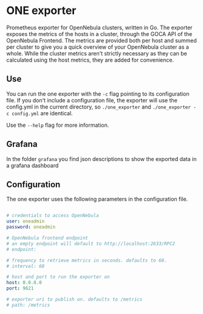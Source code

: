 # ONE exporter

Prometheus exporter for OpenNebula clusters, written in Go. The exporter exposes the metrics of the hosts in a cluster, through the GOCA API of the OpenNebula Frontend. The metrics are provided both per host and summed per cluster to give you a quick overview of your OpenNebula cluster as a whole. While the cluster metrics aren't strictly necessary as they can be calculated using the host metrics, they are added for convenience.


## Use

You can run the one exporter with the `-c` flag pointing to its configuration file. If you don't include a configuration file, the exporter will use the config.yml in the current directory, so `./one_exporter` and `./one_exporter -c config.yml` are identical.

Use the `--help` flag for more information.

## Grafana

In the folder `grafana` you find json descriptions to show the exported data in a grafana dashboard

## Configuration

The one exporter uses the following parameters in the configuration file.

```yaml

# credentials to access OpenNebula
user: oneadmin
password: oneadmin

# OpenNebula frontend endpoint
# an empty endpoint will default to http://localhost:2633/RPC2
# endpoint:

# frequency to retrieve metrics in seconds. defaults to 60.
# interval: 60

# host and port to run the exporter on
host: 0.0.0.0
port: 9621

# exporter uri to publish on. defaults to /metrics
# path: /metrics

```
